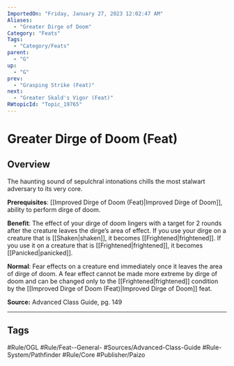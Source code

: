 ```yaml
---
ImportedOn: "Friday, January 27, 2023 12:02:47 AM"
Aliases:
  - "Greater Dirge of Doom"
Category: "Feats"
Tags:
  - "Category/Feats"
parent:
  - "G"
up:
  - "G"
prev:
  - "Grasping Strike (Feat)"
next:
  - "Greater Skald's Vigor (Feat)"
RWtopicId: "Topic_19765"
---
```

# Greater Dirge of Doom (Feat)
## Overview
The haunting sound of sepulchral intonations chills the most stalwart adversary to its very core.

**Prerequisites**: [[Improved Dirge of Doom (Feat)|Improved Dirge of Doom]], ability to perform dirge of doom.

**Benefit**: The effect of your dirge of doom lingers with a target for 2 rounds after the creature leaves the dirge’s area of effect. If you use your dirge on a creature that is [[Shaken|shaken]], it becomes [[Frightened|frightened]]. If you use it on a creature that is [[Frightened|frightened]], it becomes [[Panicked|panicked]].

**Normal**: Fear effects on a creature end immediately once it leaves the area of dirge of doom. A fear effect cannot be made more extreme by dirge of doom and can be changed only to the [[Frightened|frightened]] condition by the [[Improved Dirge of Doom (Feat)|Improved Dirge of Doom]] feat.

**Source:** Advanced Class Guide, pg. 149


---
## Tags
#Rule/OGL #Rule/Feat--General- #Sources/Advanced-Class-Guide #Rule-System/Pathfinder #Rule/Core #Publisher/Paizo

